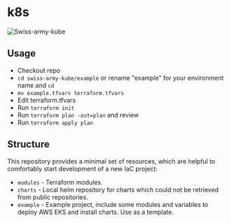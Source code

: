 # k8s

![Swiss-army-kube](https://github.com/provectus/swiss-army-kube/raw/master/logo-swiss-army.png)

## Usage
- Checkout repo
- `cd swiss-army-kube/example` or rename "example" for your environment name and `cd`
- `mv example.tfvars terraform.tfvars`
- Edit terraform.tfvars
- Run `terraform init`
- Run `terraform plan -out=plan` and review
- Run `terraform apply plan`

## Structure
This repository provides a minimal set of resources, which are helpful to comfortably start development of a new IaC project:
 - `modules` - Terraform modules.
 - `charts`  - Local helm repository for charts which could not be retrieved from public repositories.
 - `example` - Example project, include some modules and variables to deploy AWS EKS and install charts. Use as a template.
